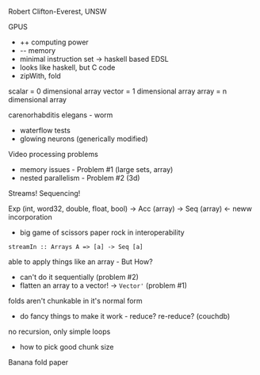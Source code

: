 Robert Clifton-Everest, UNSW

GPUS
 - ++ computing power
 - -- memory
 - minimal instruction set
 -> haskell based EDSL
  - looks like haskell, but C code
  - zipWith, fold

scalar = 0 dimensional array
vector = 1 dimensional array
array  = n dimensional array

carenorhabditis elegans - worm
 - waterflow tests
 - glowing neurons (generically modified)

Video processing problems
 - memory issues - Problem #1 (large sets, array)
 - nested parallelism - Problem #2  (3d)

Streams! Sequencing!


 Exp (int, word32, double, float, bool)
 ->
 Acc (array)
 ->
 Seq (array)  <- neww incorporation

 - big game of scissors paper rock in interoperability

`streamIn :: Arrays A => [a] -> Seq [a]`

able to apply things like an array - But How? 
 - can't do it sequentially (problem #2)
 - flatten an array to a vector! -> `Vector'` (problem #1)

folds aren't chunkable in it's normal form 
 - do fancy things to make it work  - reduce? re-reduce? (couchdb)

no recursion, only simple loops 
 - how to pick good chunk size

Banana fold paper
 
